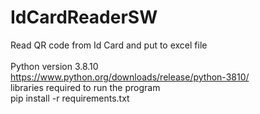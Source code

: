 # IdCardReaderSW
Read QR code from Id Card and put to excel file<br />
<br />
Python version 3.8.10<br />
https://www.python.org/downloads/release/python-3810/<br />
libraries required to run the program<br />
pip install -r requirements.txt
